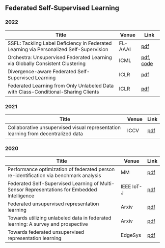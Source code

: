 ## Federated Self-Supervised Learning 

### 2022

| Title                                                        | Venue   | Link                                                         |
| ------------------------------------------------------------ | ------- | ------------------------------------------------------------ |
| SSFL: Tackling Label Deficiency in Federated Learning via Personalized Self-Supervision | FL-AAAI | [pdf](https://federated-learning.org/fl-aaai-2022/Papers/FL-AAAI-22_paper_36.pdf) |
| Orchestra: Unsupervised Federated Learning via Globally Consistent Clustering | ICML    | [pdf](https://arxiv.org/pdf/2205.11506.pdf), [code](https://github.com/akhilmathurs/orchestra) |
| Divergence-aware Federated Self-Supervised Learning          | ICLR    | [pdf](https://arxiv.org/pdf/2204.04385.pdf)                  |
| Federated Learning from Only Unlabeled Data with Class-Conditional-Sharing Clients | ICLR    | [pdf](https://niug1984.github.io/paper/lu_iclr22.pdf)        |

### 2021

| Title                                                        | Venue | Link                                                         |
| ------------------------------------------------------------ | ----- | ------------------------------------------------------------ |
| Collaborative unsupervised visual representation learning from decentralized data | ICCV  | [pdf](https://openaccess.thecvf.com/content/ICCV2021/papers/Zhuang_Collaborative_Unsupervised_Visual_Representation_Learning_From_Decentralized_Data_ICCV_2021_paper.pdf) |

### 2020

| Title                                                        | Venue      | Link                                                      |
| ------------------------------------------------------------ | ---------- | --------------------------------------------------------- |
| Performance optimization of federated person re-identification via benchmark analysis | MM         | [pdf](https://dl.acm.org/doi/abs/10.1145/3394171.3413814) |
| Federated Self-Supervised Learning of Multi-Sensor Representations for Embedded Intelligence | IEEE IoT-J | [pdf](https://arxiv.org/pdf/2007.13018.pdf)               |
| Federated unsupervised representation learning               | Arxiv      | [pdf](https://arxiv.org/pdf/2010.08982.pdf)               |
| Towards utilizing unlabeled data in federated learning: A survey and prospective | Arxiv      | [pdf](https://arxiv.org/pdf/2002.11545.pdf)               |
| Towards federated unsupervised representation learning       | EdgeSys    | [pdf](https://dl.acm.org/doi/abs/10.1145/3378679.3394530) |